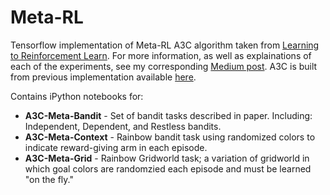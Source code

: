 # Meta-RL
Tensorflow implementation of Meta-RL A3C algorithm taken from [Learning to Reinforcement Learn](https://arxiv.org/abs/1611.05763). 
For more information, as well as explainations of each of the experiments, see my corresponding [Medium post](https://medium.com/p/b15b592a2ddf). A3C is built from previous implementation available [here](https://github.com/awjuliani/DeepRL-Agents).

Contains iPython notebooks for:

* **A3C-Meta-Bandit** - Set of bandit tasks described in paper. Including: Independent, Dependent, and Restless bandits.
* **A3C-Meta-Context** - Rainbow bandit task using randomized colors to indicate reward-giving arm in each episode. 
* **A3C-Meta-Grid** - Rainbow Gridworld task; a variation of gridworld in which goal colors are randomzied each episode and must be learned "on the fly."
